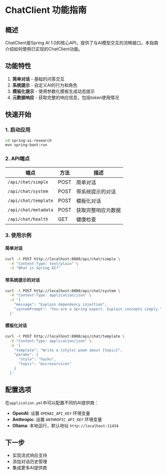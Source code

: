 # ChatClient 功能指南

## 概述

ChatClient是Spring AI 1.0的核心API，提供了与AI模型交互的流畅接口。本指南介绍如何使用已实现的ChatClient功能。

## 功能特性

1. **简单对话** - 基础的问答交互
2. **系统提示** - 自定义AI的行为和角色
3. **模板化提示** - 使用参数化模板生成动态提示
4. **元数据响应** - 获取完整的响应信息，包括token使用情况

## 快速开始

### 1. 启动应用

```bash
cd spring-ai-research
mvn spring-boot:run
```

### 2. API端点

| 端点 | 方法 | 描述 |
|------|------|------|
| `/api/chat/simple` | POST | 简单对话 |
| `/api/chat/system` | POST | 带系统提示的对话 |
| `/api/chat/template` | POST | 模板化对话 |
| `/api/chat/metadata` | POST | 获取完整响应元数据 |
| `/api/chat/health` | GET | 健康检查 |

### 3. 使用示例

#### 简单对话
```bash
curl -X POST http://localhost:8080/api/chat/simple \
  -H "Content-Type: text/plain" \
  -d "What is Spring AI?"
```

#### 带系统提示的对话
```bash
curl -X POST http://localhost:8080/api/chat/system \
  -H "Content-Type: application/json" \
  -d '{
    "message": "Explain dependency injection",
    "systemPrompt": "You are a Spring expert. Explain concepts simply."
  }'
```

#### 模板化对话
```bash
curl -X POST http://localhost:8080/api/chat/template \
  -H "Content-Type: application/json" \
  -d '{
    "template": "Write a {style} poem about {topic}",
    "params": {
      "style": "haiku",
      "topic": "microservices"
    }
  }'
```

## 配置选项

在`application.yml`中可以配置不同的AI提供商：

- **OpenAI**: 设置 `OPENAI_API_KEY` 环境变量
- **Anthropic**: 设置 `ANTHROPIC_API_KEY` 环境变量
- **Ollama**: 本地运行，默认地址 `http://localhost:11434`

## 下一步

- 实现流式响应支持
- 添加对话历史管理
- 集成更多AI提供商
